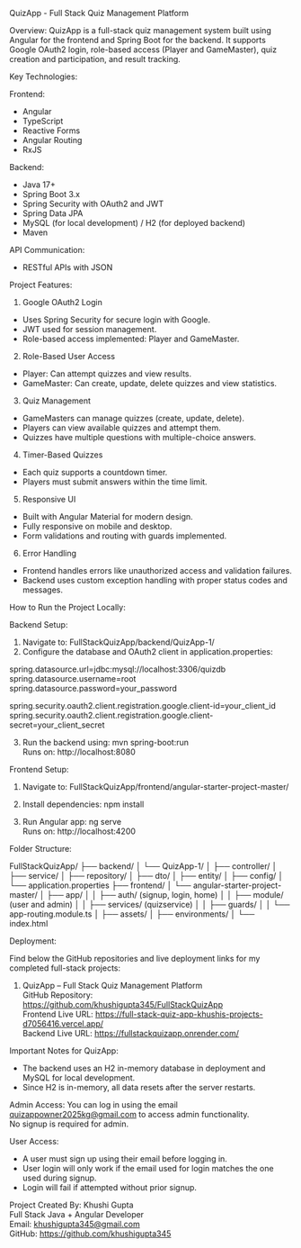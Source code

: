 QuizApp - Full Stack Quiz Management Platform

Overview:
QuizApp is a full-stack quiz management system built using Angular for the frontend and Spring Boot for the backend. It supports Google OAuth2 login, role-based access (Player and GameMaster), quiz creation and participation, and result tracking.

Key Technologies:

Frontend:
- Angular
- TypeScript
- Reactive Forms
- Angular Routing
- RxJS

Backend:
- Java 17+
- Spring Boot 3.x
- Spring Security with OAuth2 and JWT
- Spring Data JPA
- MySQL (for local development) / H2 (for deployed backend)
- Maven

API Communication:
- RESTful APIs with JSON

Project Features:

1. Google OAuth2 Login
- Uses Spring Security for secure login with Google.
- JWT used for session management.
- Role-based access implemented: Player and GameMaster.

2. Role-Based User Access
- Player: Can attempt quizzes and view results.
- GameMaster: Can create, update, delete quizzes and view statistics.

3. Quiz Management
- GameMasters can manage quizzes (create, update, delete).
- Players can view available quizzes and attempt them.
- Quizzes have multiple questions with multiple-choice answers.

4. Timer-Based Quizzes
- Each quiz supports a countdown timer.
- Players must submit answers within the time limit.

5. Responsive UI
- Built with Angular Material for modern design.
- Fully responsive on mobile and desktop.
- Form validations and routing with guards implemented.

6. Error Handling
- Frontend handles errors like unauthorized access and validation failures.
- Backend uses custom exception handling with proper status codes and messages.

How to Run the Project Locally:

Backend Setup:
1. Navigate to: FullStackQuizApp/backend/QuizApp-1/
2. Configure the database and OAuth2 client in application.properties:

spring.datasource.url=jdbc:mysql://localhost:3306/quizdb  
spring.datasource.username=root  
spring.datasource.password=your_password  

spring.security.oauth2.client.registration.google.client-id=your_client_id  
spring.security.oauth2.client.registration.google.client-secret=your_client_secret  

3. Run the backend using:
mvn spring-boot:run  
Runs on: http://localhost:8080

Frontend Setup:
1. Navigate to: FullStackQuizApp/frontend/angular-starter-project-master/
2. Install dependencies:
npm install

3. Run Angular app:
ng serve  
Runs on: http://localhost:4200

Folder Structure:

FullStackQuizApp/
├── backend/
│   └── QuizApp-1/
│       ├── controller/
│       ├── service/
│       ├── repository/
│       ├── dto/
│       ├── entity/
│       ├── config/
│       └── application.properties
├── frontend/
│   └── angular-starter-project-master/
│       ├── app/
│       │   ├── auth/ (signup, login, home)
│       │   ├── module/ (user and admin)
│       │   ├── services/ (quizservice)
│       │   ├── guards/
│       │   └── app-routing.module.ts
│       ├── assets/
│       ├── environments/
│       └── index.html

Deployment:

Find below the GitHub repositories and live deployment links for my completed full-stack projects:

1. QuizApp – Full Stack Quiz Management Platform  
GitHub Repository: https://github.com/khushigupta345/FullStackQuizApp  
Frontend Live URL: https://full-stack-quiz-app-khushis-projects-d7056416.vercel.app/  
Backend Live URL: https://fullstackquizapp.onrender.com/

Important Notes for QuizApp:

- The backend uses an H2 in-memory database in deployment and MySQL for local development.
- Since H2 is in-memory, all data resets after the server restarts.

Admin Access:
You can log in using the email quizappowner2025kg@gmail.com to access admin functionality.  
No signup is required for admin.

User Access:
- A user must sign up using their email before logging in.
- User login will only work if the email used for login matches the one used during signup.
- Login will fail if attempted without prior signup.

Project Created By:
Khushi Gupta  
Full Stack Java + Angular Developer  
Email: khushigupta345@gmail.com  
GitHub: https://github.com/khushigupta345
